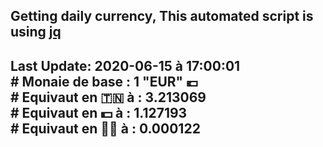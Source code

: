 ## Getting daily currency, This automated script is using [jq](https://stedolan.github.io/jq/)
## Last Update:  2020-06-15 à 17:00:01 </br># Monaie de base : 1 "EUR" 💶 </br> # Equivaut en 🇹🇳 à :  3.213069 </br> # Equivaut en 💵 à : 1.127193</br> # Equivaut en 🐱‍💻 à :  0.000122
